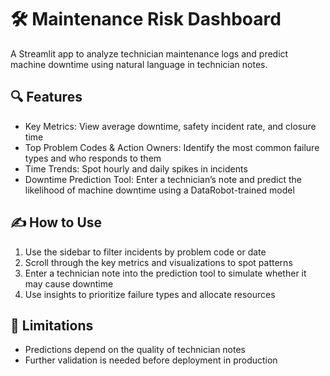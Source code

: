 # 🛠️ Maintenance Risk Dashboard
A Streamlit app to analyze technician maintenance logs and predict machine downtime using natural language in technician notes.

## 🔍 Features
- Key Metrics: View average downtime, safety incident rate, and closure time
- Top Problem Codes & Action Owners: Identify the most common failure types and who responds to them
- Time Trends: Spot hourly and daily spikes in incidents
- Downtime Prediction Tool: Enter a technician’s note and predict the likelihood of machine downtime using a DataRobot-trained model

## ✍️ How to Use
1. Use the sidebar to filter incidents by problem code or date
2. Scroll through the key metrics and visualizations to spot patterns
3. Enter a technician note into the prediction tool to simulate whether it may cause downtime
4. Use insights to prioritize failure types and allocate resources

## 🧩 Limitations
- Predictions depend on the quality of technician notes
- Further validation is needed before deployment in production
